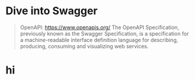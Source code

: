 # Dive into Swagger

> OpenAPI: https://www.openapis.org/
> The OpenAPI Specification, previously known as the Swagger Specification, is a specification for a machine-readable interface definition language for describing, producing, consuming and visualizing web services.

# hi